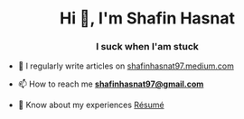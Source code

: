 <h1 align="center">Hi 👋, I'm Shafin Hasnat</h1>
<h3 align="center">I suck when I'am stuck</h3>

- 📝 I regularly write articles on [shafinhasnat97.medium.com](https://shafinhasnat97.medium.com)

- 📫 How to reach me **shafinhasnat97@gmail.com**

- 📄 Know about my experiences [Résumé](https://drive.google.com/file/d/1u0RyJ2ZLXsg4ntWa5aGGe0QopZxlhhg_/view?usp=sharing)


